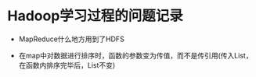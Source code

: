 # Hadoop学习过程的问题记录

+ MapReduce什么地方用到了HDFS

+ 在map中对数据进行排序时，函数的参数变为传值，而不是传引用(传入List，在函数内排序完毕后，List不变)